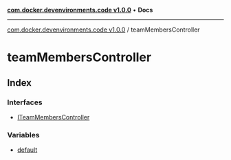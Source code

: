 [**com.docker.devenvironments.code v1.0.0**](../README.md) • **Docs**

***

[com.docker.devenvironments.code v1.0.0](../README.md) / teamMembersController

# teamMembersController

## Index

### Interfaces

- [ITeamMembersController](interfaces/ITeamMembersController.md)

### Variables

- [default](variables/default.md)
